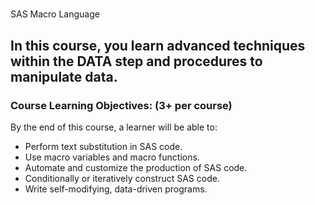 # 
SAS Macro Language

## In this course, you learn advanced techniques within the DATA step and procedures to manipulate data.

### Course Learning Objectives: (3+ per course)
By the end of this course, a learner will be able to:
* Perform text substitution in SAS code.
* Use macro variables and macro functions.
* Automate and customize the production of SAS code.
* Conditionally or iteratively construct SAS code.
* Write self-modifying, data-driven programs.
